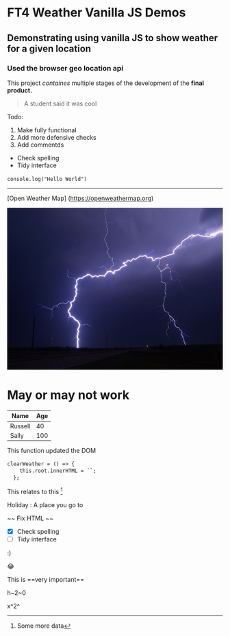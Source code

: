 # FT4 Weather Vanilla JS Demos

## Demonstrating using vanilla JS to show weather for a given location

### Used the browser geo location api

This project _containes_ multiple stages of the development of the **final product.**

> A student said it was cool

Todo:

1. Make fully functional
2. Add more defensive checks
3. Add commentds

- Check spelling
- Tidy interface

`console.log("Hello World")`

---

[Open Weather Map] (https://openweathermap.org)

![Thunderstorm](weather.png)

# May or may not work

| Name | Age |
| ---- | --- |
| Russell | 40 |
| Sally | 100 |

This function updated the DOM

```
clearWeather = () => {
    this.root.innerHTML = ``;
  };
```

This relates to this [^1]

Holiday
: A place you go to

~~ Fix HTML ~~

- [x] Check spelling
- [ ] Tidy interface

:)

:joy:

This is ==very important==

h~2~0

x^2^

[^1]: Some more data